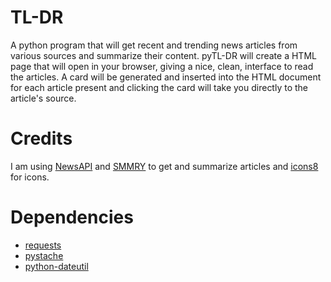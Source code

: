# TL-DR
A python program that will get recent and trending news articles from various sources and summarize their content. pyTL-DR will create a HTML page that will open in your browser, giving a nice, clean, interface to read the articles. A card will be generated and inserted into the HTML document for each article present and clicking the card will take you directly to the article's source.

# Credits
I am using [NewsAPI](https://newsapi.org/) and [SMMRY](https://smmry.com/) to get and summarize articles and [icons8](https://icons8.com/) for icons. 

# Dependencies
* [requests](https://github.com/requests/requests)
* [pystache](https://github.com/defunkt/pystache)
* [python-dateutil](https://pypi.org/project/python-dateutil/)
